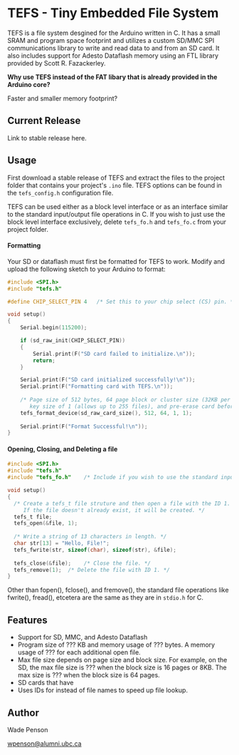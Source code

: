 # TEFS - Tiny Embedded File System

TEFS is a file system desgined for the Arduino written in C. It has a small SRAM and program space footprint and utilizes a custom SD/MMC SPI communications library to write and read data to and from an SD card. It also includes support for Adesto Dataflash memory using an FTL library provided by Scott R. Fazackerley.

**Why use TEFS instead of the FAT libary that is already provided in the Arduino core?**

Faster and smaller memory footprint?

## Current Release

Link to stable release here.

## Usage

First download a stable release of TEFS and extract the files to the project folder that contains your project's `.ino` file. TEFS options can be found in the `tefs_config.h` configuration file.

TEFS can be used either as a block level interface or as an interface similar to the standard input/output file operations in C. If you wish to just use the block level interface exclusively, delete `tefs_fo.h` and `tefs_fo.c` from your project folder.

#### Formatting

Your SD or dataflash must first be formatted for TEFS to work. Modify and upload the following sketch to your Arduino to format:
```C
#include <SPI.h>
#include "tefs.h"

#define CHIP_SELECT_PIN 4   /* Set this to your chip select (CS) pin. */

void setup()
{
	Serial.begin(115200);

	if (sd_raw_init(CHIP_SELECT_PIN))
	{
		Serial.print(F("SD card failed to initialize.\n"));
		return;
	}

	Serial.print(F("SD card initialized successfully!\n"));
	Serial.print(F("Formatting card with TEFS.\n"));
	
	/* Page size of 512 bytes, 64 page block or cluster size (32KB per block or cluster), 
	   key size of 1 (allows up to 255 files), and pre-erase card before format. */
	tefs_format_device(sd_raw_card_size(), 512, 64, 1, 1);
	
	Serial.print(F("Format Successful!\n"));
}
```

#### Opening, Closing, and Deleting a file
```C
#include <SPI.h>
#include "tefs.h"
#include "tefs_fo.h"    /* Include if you wish to use the standard input/output file operations. */

void setup()
{
  /* Create a tefs_t file struture and then open a file with the ID 1.
     If the file doesn't already exist, it will be created. */
  tefs_t file;
  tefs_open(&file, 1);
  
  /* Write a string of 13 characters in length. */
  char str[13] = "Hello, File!";
  tefs_fwrite(str, sizeof(char), sizeof(str), &file);
  
  tefs_close(&file);    /* Close the file. */
  tefs_remove(1);  /* Delete the file with ID 1. */
}
```
Other than fopen(), fclose(), and fremove(), the standard file operations like fwrite(), fread(), etcetera are the same as they are in `stdio.h` for C.

## Features

* Support for SD, MMC, and Adesto Dataflash
* Program size of ??? KB and memory usage of ??? bytes. A memory usage of ??? for each additional open file.
* Max file size depends on page size and block size. For example, on the SD, the max file size is ??? when the block size is 16 pages or 8KB. The max size is ??? when the block size is 64 pages.
* SD cards that have 
* Uses IDs for instead of file names to speed up file lookup.

## Author

Wade Penson

wpenson@alumni.ubc.ca
